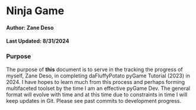 # Ninja Game

#### Author: Zane Deso
#### Last Updated: 8/31/2024


### Purpose
<p>The purpose of <b>this</b> document is to serve in the tracking the progress of myself, Zane Deso, in completing daFluffyPotato pyGame Tutorial (2023) in 2024. I have hopes to learn much from this process and perhaps forming multifaceted toolset by the time I am an effective pyGame Dev. The general format will evolve with time and at this time due to constraints in time I will keep updates in Git. Please see past commits to development progress.
</p>

